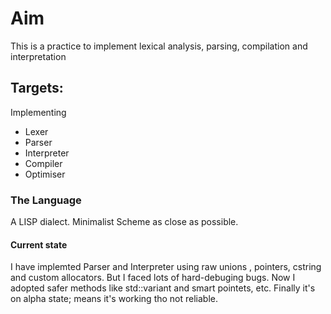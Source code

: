 # Aim
This is a practice to implement lexical analysis, parsing, compilation and interpretation
## Targets:
Implementing
+ Lexer
+ Parser
+ Interpreter
+ Compiler
+ Optimiser
### The Language
A LISP dialect. Minimalist Scheme as close as possible.
#### Current state
I have implemted Parser and Interpreter using raw unions , pointers, cstring and custom allocators.
But I faced lots of hard-debuging bugs. 
Now I adopted safer methods like std::variant and smart pointets, etc.
Finally it's on alpha state; means it's working tho not reliable.

